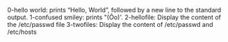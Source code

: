 0-hello world: prints “Hello, World”, followed by a new line to the standard output.
1-confused smiley: prints "(Ôo)'.
2-hellofile: Display the content of the /etc/passwd file
3-twofiles: Display the content of /etc/passwd and /etc/hosts
